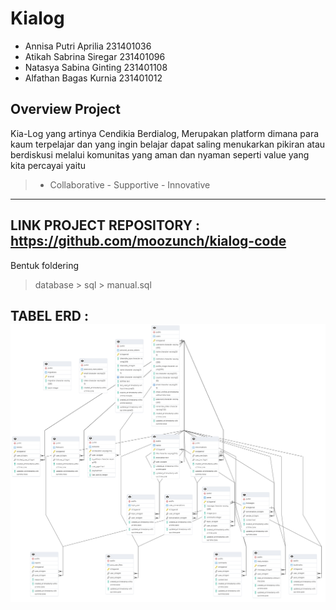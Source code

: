 # Kialog

- Annisa Putri Aprilia 231401036
- Atikah Sabrina Siregar 231401096
- Natasya Sabina Ginting 231401108
- Alfathan Bagas Kurnia 231401012

## Overview Project
Kia-Log yang artinya Cendikia Berdialog, Merupakan platform dimana para kaum terpelajar dan yang ingin belajar dapat saling menukarkan pikiran atau berdiskusi melalui komunitas yang aman dan nyaman seperti value yang kita percayai yaitu
> - Collaborative - Supportive - Innovative



---

## LINK PROJECT REPOSITORY : https://github.com/moozunch/kialog-code

Bentuk foldering
> database > sql > manual.sql

## TABEL ERD : ![ERD](erdKialog.png)

